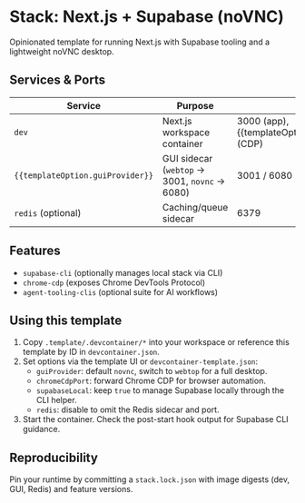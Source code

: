 # Stack: Next.js + Supabase (noVNC)

Opinionated template for running Next.js with Supabase tooling and a lightweight noVNC desktop.

## Services & Ports

| Service | Purpose | Port(s) |
| --- | --- | --- |
| `dev` | Next.js workspace container | 3000 (app), {{templateOption.chromeCdpPort}} (CDP) |
| `{{templateOption.guiProvider}}` | GUI sidecar (`webtop` → 3001, `novnc` → 6080) | 3001 / 6080 |
| `redis` (optional) | Caching/queue sidecar | 6379 |

## Features

- `supabase-cli` (optionally manages local stack via CLI)
- `chrome-cdp` (exposes Chrome DevTools Protocol)
- `agent-tooling-clis` (optional suite for AI workflows)

## Using this template

1. Copy `.template/.devcontainer/*` into your workspace or reference this template by ID in `devcontainer.json`.
2. Set options via the template UI or `devcontainer-template.json`:
   - `guiProvider`: default `novnc`, switch to `webtop` for a full desktop.
   - `chromeCdpPort`: forward Chrome CDP for browser automation.
   - `supabaseLocal`: keep `true` to manage Supabase locally through the CLI helper.
   - `redis`: disable to omit the Redis sidecar and port.
3. Start the container. Check the post-start hook output for Supabase CLI guidance.

## Reproducibility

Pin your runtime by committing a `stack.lock.json` with image digests (dev, GUI, Redis) and feature versions.
